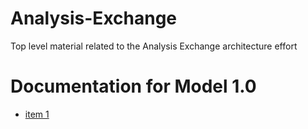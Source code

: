 # Analysis-Exchange
Top level material related to the Analysis Exchange architecture effort

# Documentation for Model 1.0

* [item 1](!https://github.com/Analytic-Roundtable/Analysis-Exchange/edit/master/README.md)
